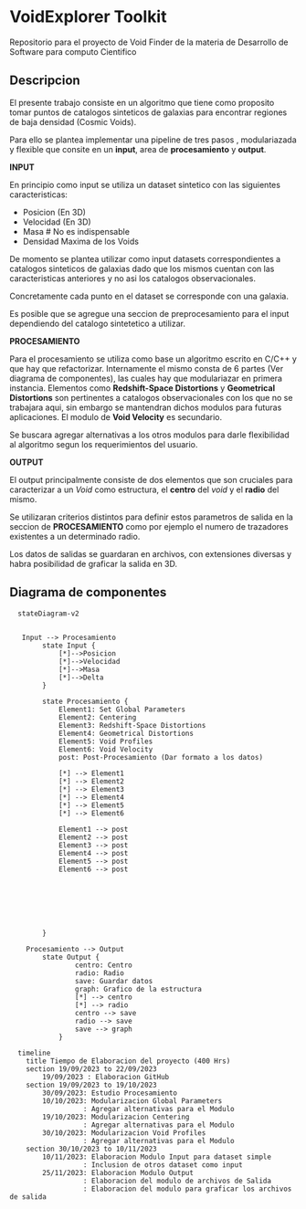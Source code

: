 # VoidExplorer Toolkit
Repositorio para el proyecto de Void Finder de la materia de Desarrollo de Software para computo Cientifico

## Descripcion
El presente trabajo consiste en un algoritmo que tiene como proposito tomar puntos de catalogos sinteticos de galaxias para encontrar regiones de baja densidad (Cosmic Voids).

Para ello se plantea implementar una pipeline de tres pasos , modulariazada y flexible que consite en un **input**, area de **procesamiento** y **output**.

**INPUT**


En principio como input se utiliza un dataset sintetico con las siguientes caracteristicas:

- Posicion (En 3D)
- Velocidad (En 3D)
- Masa # No es indispensable
- Densidad Maxima de los Voids

De momento se plantea utilizar como input datasets correspondientes a catalogos sinteticos de galaxias dado que los mismos cuentan con las caracteristicas anteriores y no asi los catalogos observacionales. 

Concretamente cada punto en el dataset se corresponde con una galaxia.

Es posible que se agregue una seccion de preprocesamiento para el input dependiendo del catalogo sintetetico a utilizar.

**PROCESAMIENTO**

Para el procesamiento se utiliza como base un algoritmo escrito en C/C++ y que hay que refactorizar. Internamente el mismo consta de 6 partes (Ver diagrama de componentes), las cuales hay que modulariazar en primera instancia. Elementos como **Redshift-Space Distortions** y **Geometrical Distortions** son pertinentes a catalogos observacionales con los que no se trabajara aqui, sin embargo se mantendran dichos modulos para futuras aplicaciones. El modulo de **Void Velocity** es secundario.

Se buscara agregar alternativas a los otros modulos para darle flexibilidad al algoritmo segun los requerimientos del usuario.

**OUTPUT**

El output principalmente consiste de dos elementos que son cruciales para caracterizar a un *Void* como estructura, el **centro** del *void* y el **radio** del mismo.

Se utilizaran criterios distintos para definir estos parametros de salida en la seccion de **PROCESAMIENTO** como por ejemplo el numero de trazadores existentes a un determinado radio.

Los datos de salidas se guardaran en archivos, con extensiones diversas y habra posibilidad de graficar la salida en 3D.


## Diagrama de componentes


```mermaid
  stateDiagram-v2
    

   Input --> Procesamiento
        state Input {
            [*]-->Posicion
            [*]-->Velocidad
            [*]-->Masa
            [*]-->Delta 
        }

        state Procesamiento {
            Element1: Set Global Parameters
            Element2: Centering
            Element3: Redshift-Space Distortions
            Element4: Geometrical Distortions
            Element5: Void Profiles
            Element6: Void Velocity
            post: Post-Procesamiento (Dar formato a los datos)
            
            [*] --> Element1
            [*] --> Element2
            [*] --> Element3
            [*] --> Element4
            [*] --> Element5
            [*] --> Element6

            Element1 --> post
            Element2 --> post
            Element3 --> post
            Element4 --> post
            Element5 --> post
            Element6 --> post

            




            
        }
    
    Procesamiento --> Output
        state Output {
                centro: Centro
                radio: Radio
                save: Guardar datos
                graph: Grafico de la estructura
                [*] --> centro
                [*] --> radio
                centro --> save
                radio --> save
                save --> graph
            }
```

```mermaid
  timeline
    title Tiempo de Elaboracion del proyecto (400 Hrs)
    section 19/09/2023 to 22/09/2023 
        19/09/2023 : Elaboracion GitHub
    section 19/09/2023 to 19/10/2023  
        30/09/2023: Estudio Procesamiento
        10/10/2023: Modularizacion Global Parameters 
                  : Agregar alternativas para el Modulo
        19/10/2023: Modularizacion Centering
                  : Agregar alternativas para el Modulo 
        30/10/2023: Modularizacion Void Profiles
                  : Agregar alternativas para el Modulo 
    section 30/10/2023 to 10/11/2023 
        10/11/2023: Elaboracion Modulo Input para dataset simple
                  : Inclusion de otros dataset como input
        25/11/2023: Elaboracion Modulo Output
                  : Elaboracion del modulo de archivos de Salida
                  : Elaboracion del modulo para graficar los archivos de salida
    
```
